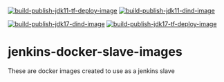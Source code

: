 [![build-publish-jdk11-tf-deploy-image](https://github.com/devwithkrishna/jenkins-docker-slave-images/actions/workflows/build-publish-jdk11-tf-depoy-image.yaml/badge.svg)](https://github.com/devwithkrishna/jenkins-docker-slave-images/actions/workflows/build-publish-jdk11-tf-depoy-image.yaml)
[![build-publish-jdk11-dind-image](https://github.com/devwithkrishna/jenkins-docker-slave-images/actions/workflows/build-publish-jdk11-dind-image.yaml/badge.svg)](https://github.com/devwithkrishna/jenkins-docker-slave-images/actions/workflows/build-publish-jdk11-dind-image.yaml)

[![build-publish-jdk17-dind-image](https://github.com/devwithkrishna/jenkins-docker-slave-images/actions/workflows/build-publish-jdk17-dind-image.yaml/badge.svg)](https://github.com/devwithkrishna/jenkins-docker-slave-images/actions/workflows/build-publish-jdk17-dind-image.yaml)
[![build-publish-jdk17-tf-deploy-image](https://github.com/devwithkrishna/jenkins-docker-slave-images/actions/workflows/build-publish-jdk17-tf-depoy-image.yaml/badge.svg)](https://github.com/devwithkrishna/jenkins-docker-slave-images/actions/workflows/build-publish-jdk17-tf-depoy-image.yaml)


# jenkins-docker-slave-images
These are docker images created to use as a jenkins slave


